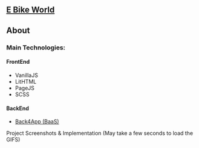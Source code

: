 ## [E Bike World](https://ebike-world.web.app)

## About

### Main Technologies:

#### FrontEnd

- VanillaJS
- LitHTML
- PageJS
- SCSS

#### BackEnd

- [Back4App (BaaS)](https://www.back4app.com/)


Project Screenshots & Implementation (May take a few seconds to load the GIFS)

